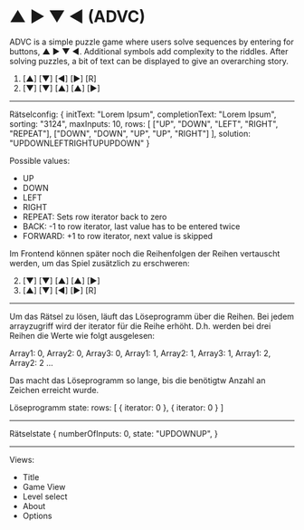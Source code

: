 # ▲ ▶ ▼ ◀ (ADVC)

ADVC is a simple puzzle game where users solve sequences by entering for buttons, ▲ ▶ ▼ ◀. Additional symbols add complexity to the riddles. After solving puzzles, a bit of text can be displayed to give an overarching story.

1. [▲] [▼] [◀] [▶] [R]
2. [▼] [▼] [▲] [▲] [▶]

___

Rätselconfig:
{
  initText: "Lorem Ipsum",
  completionText: "Lorem Ipsum",
  sorting: "3124",
  maxInputs: 10,
  rows: [
    ["UP", "DOWN", "LEFT", "RIGHT", "REPEAT"],
    ["DOWN", "DOWN", "UP", "UP", "RIGHT"]
  ],
  solution: "UPDOWNLEFTRIGHTUPUPDOWN"
}

Possible values:
- UP
- DOWN
- LEFT
- RIGHT
- REPEAT: Sets row iterator back to zero
- BACK: -1 to row iterator, last value has to be entered twice
- FORWARD: +1 to row iterator, next value is skipped

Im Frontend können später noch die Reihenfolgen der Reihen vertauscht werden, um das Spiel zusätzlich zu erschweren:

2. [▼] [▼] [▲] [▲] [▶]
1. [▲] [▼] [◀] [▶] [R]

<!-- Später vielleicht Await = auf reihe warten, werte transformieren z.b. UP zu RIGHT -->

___

Um das Rätsel zu lösen, läuft das Löseprogramm über die Reihen.
Bei jedem arrayzugriff wird der iterator für die Reihe erhöht. D.h. werden bei drei Reihen die Werte wie folgt ausgelesen:

Array1: 0,
Array2: 0,
Array3: 0,
Array1: 1,
Array2: 1,
Array3: 1,
Array1: 2,
Array2: 2
...

Das macht das Löseprogramm so lange, bis die benötigtw Anzahl an Zeichen erreicht wurde.

Löseprogramm state:
rows: [
  {
    iterator: 0
  },
  {
    iterator: 0
  }
]

___

Rätselstate
{
  numberOfInputs: 0,
  state: "UPDOWNUP",
}

___

Views:
- Title
- Game View
- Level select
- About
- Options